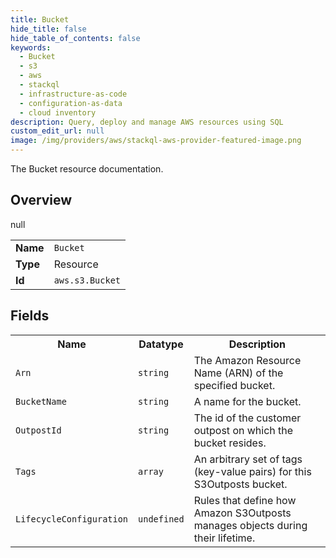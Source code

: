 ```yaml
---
title: Bucket
hide_title: false
hide_table_of_contents: false
keywords:
  - Bucket
  - s3
  - aws
  - stackql
  - infrastructure-as-code
  - configuration-as-data
  - cloud inventory
description: Query, deploy and manage AWS resources using SQL
custom_edit_url: null
image: /img/providers/aws/stackql-aws-provider-featured-image.png
---
```

The Bucket resource documentation.

## Overview
<table><tbody>
<tr><td><b>Name</b></td><td><code>Bucket</code></td></tr>
<tr><td><b>Type</b></td><td>Resource</td></tr>
null
<tr><td><b>Id</b></td><td><code>aws.s3.Bucket</code></td></tr>
</tbody></table>

## Fields
<table><tbody>
<tr><th>Name</th><th>Datatype</th><th>Description</th></tr>
<tr><td><code>Arn</code></td><td><code>string</code></td><td>The Amazon Resource Name (ARN) of the specified bucket.</td></tr><tr><td><code>BucketName</code></td><td><code>string</code></td><td>A name for the bucket.</td></tr><tr><td><code>OutpostId</code></td><td><code>string</code></td><td>The id of the customer outpost on which the bucket resides.</td></tr><tr><td><code>Tags</code></td><td><code>array</code></td><td>An arbitrary set of tags (key-value pairs) for this S3Outposts bucket.</td></tr><tr><td><code>LifecycleConfiguration</code></td><td><code>undefined</code></td><td>Rules that define how Amazon S3Outposts manages objects during their lifetime.</td></tr>
</tbody></table>